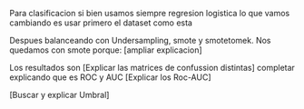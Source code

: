Para clasificacion si bien usamos siempre regresion logistica lo que vamos cambiando es usar primero el dataset como esta

Despues balanceando con Undersampling, smote y smotetomek.
Nos quedamos con smote porque: [ampliar explicacion]


Los resultados son [Explicar las matrices de confussion distintas]
completar explicando que es ROC y AUC
[Explicar los Roc-AUC]

[Buscar y explicar Umbral]